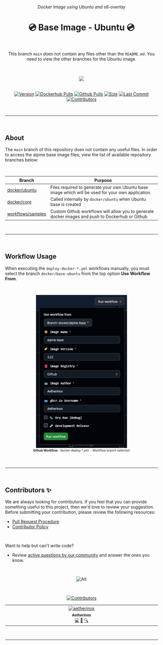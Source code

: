 <div align="center">
<h6>Docker Image using Ubuntu and s6-overlay</h6>
<h1>💿 Base Image - Ubuntu 💿</h1>

<br />

This branch `main` does not contain any files other than the `README.md`. You need to view the other branches for the Ubuntu image.

</p>

<br />
<br />

<img src="https://encrypted-tbn0.gstatic.com/images?q=tbn:ANd9GcTztjdkYv1-Hh12bQ2syF3GGplPqirhI0dxvg&s" width="500">

<br />
<br />

<!-- prettier-ignore-start -->
[![Version][dockerhub-version-img]][dockerhub-version-uri]
[![Dockerhub Pulls][dockerhub-pulls-img]][dockerhub-pulls-uri]
[![Github Pulls][github-pulls-img]][github-pulls-uri]
[![Size][github-size-img]][github-size-img]
[![Last Commit][github-commit-img]][github-commit-img]
[![Contributors][contribs-all-img]](#contributors-)
<!-- prettier-ignore-end -->

</div>

<br />

---

<br />

## About

The `main` branch of this repository does not contain any useful files. In order to access the alpine base image files; view the list of available repository branches below:

<br />

| Branch | Purpose |
| --- | --- | 
| [docker/ubuntu](https://github.com/aetherinox/docker-base-ubuntu/tree/docker/base-ubuntu) | Files required to generate your own Ubuntu base image which will be used for your own application. |
| [docker/core](https://github.com/aetherinox/docker-base-ubuntu/tree/docker/core) | Called internally by `docker/ubuntu` when Ubuntu base is created |
| [workflows/samples](https://github.com/aetherinox/docker-base-ubuntu/tree/workflows/samples) | Custom Github workflows will allow you to generate docker images and push to Dockerhub or Github |

<br />

---

<br />

## Workflow Usage

When executing the `deploy-docker-*.yml` workflows manually, you must select the branch `docker/base-ubuntu` from the top option **Use Workflow From**.

<br />

<p align="center"><img style="width: 300px;text-align: center;" src="docs/img/deploy-workflow-1.png"><br><small><sup><b>Github Workflow:</b> `docker-deploy-*.yml` - Workflow branch selection</sup></small></p>


<br />

---

<br />

## Contributors ✨

We are always looking for contributors. If you feel that you can provide something useful to this project, then we'd love to review your suggestion. Before submitting your contribution, please review the following resources:

- [Pull Request Procedure](.github/PULL_REQUEST_TEMPLATE.md)
- [Contributor Policy](CONTRIBUTING.md)

<br />

Want to help but can't write code?

- Review [active questions by our community](https://github.com/aetherinox/docker-base-ubuntu/labels/help%20wanted) and answer the ones you know.

<br />

<div align="center">

![Alt](https://repobeats.axiom.co/api/embed/d224af41e7bec8839d41927a496d63742d5f2e9d.svg "Analytics image")

</div>

<br />

<div align="center">

<!-- ALL-CONTRIBUTORS-BADGE:START - Do not remove or modify this section -->
[![Contributors][contribs-all-img]](#contributors-)
<!-- ALL-CONTRIBUTORS-BADGE:END -->

<!-- ALL-CONTRIBUTORS-LIST:START - Do not remove or modify this section -->
<!-- prettier-ignore-start -->
<!-- markdownlint-disable -->
<table>
  <tbody>
    <tr>
      <td align="center" valign="top" width="14.28%"><a href="https://gitlab.com/aetherinox"><img src="https://avatars.githubusercontent.com/u/118329232?v=4?s=40" width="40px;" alt="aetherinox"/><br /><sub><b>Aetherinox</b></sub></a><br /><a href="https://github.com/aetherinox/badges/commits?author=aetherinox" title="Code">💻</a> <a href="#projectManagement-aetherinox" title="Project Management">📆</a> <a href="#fundingFinding-aetherinox" title="Funding Finding">🔍</a></td>
    </tr>
  </tbody>
</table>

<!-- markdownlint-restore -->
<!-- prettier-ignore-end -->
<!-- ALL-CONTRIBUTORS-LIST:END -->

<br />

---

<br />

<!-- BADGE > GENERAL -->
  [general-npmjs-uri]: https://npmjs.com
  [general-nodejs-uri]: https://nodejs.org
  [general-npmtrends-uri]: http://npmtrends.com/aetherinox

<!-- BADGE > VERSION > GITHUB -->
  [github-version-img]: https://img.shields.io/github/v/tag/aetherinox/docker-base-ubuntu?logo=GitHub&label=Version&color=ba5225
  [github-version-uri]: https://github.com/aetherinox/docker-base-ubuntu/releases

<!-- BADGE > VERSION > GITHUB (For the Badge) -->
  [github-version-ftb-img]: https://img.shields.io/github/v/tag/aetherinox/docker-base-ubuntu?style=for-the-badge&logo=github&logoColor=FFFFFF&logoSize=34&label=%20&color=ba5225
  [github-version-ftb-uri]: https://github.com/aetherinox/docker-base-ubuntu/releases

<!-- BADGE > VERSION > NPMJS -->
  [npm-version-img]: https://img.shields.io/npm/v/aetherinox?logo=npm&label=Version&color=ba5225
  [npm-version-uri]: https://npmjs.com/package/aetherinox

<!-- BADGE > VERSION > PYPI -->
  [pypi-version-img]: https://img.shields.io/pypi/v/aetherinox
  [pypi-version-uri]: https://pypi.org/project/aetherinox/

<!-- BADGE > LICENSE > MIT -->
  [license-mit-img]: https://img.shields.io/badge/MIT-FFF?logo=creativecommons&logoColor=FFFFFF&label=License&color=9d29a0
  [license-mit-uri]: https://github.com/aetherinox/docker-base-ubuntu/blob/main/LICENSE

<!-- BADGE > GITHUB > DOWNLOAD COUNT -->
  [github-downloads-img]: https://img.shields.io/github/downloads/aetherinox/docker-base-ubuntu/total?logo=github&logoColor=FFFFFF&label=Downloads&color=376892
  [github-downloads-uri]: https://github.com/aetherinox/docker-base-ubuntu/releases

<!-- BADGE > NPMJS > DOWNLOAD COUNT -->
  [npmjs-downloads-img]: https://img.shields.io/npm/dw/%40aetherinox%2Fdocker-base-ubuntu?logo=npm&&label=Downloads&color=376892
  [npmjs-downloads-uri]: https://npmjs.com/package/aetherinox

<!-- BADGE > GITHUB > DOWNLOAD SIZE -->
  [github-size-img]: https://img.shields.io/github/repo-size/aetherinox/docker-base-ubuntu?logo=github&label=Size&color=59702a
  [github-size-uri]: https://github.com/aetherinox/docker-base-ubuntu/releases

<!-- BADGE > NPMJS > DOWNLOAD SIZE -->
  [npmjs-size-img]: https://img.shields.io/npm/unpacked-size/aetherinox/latest?logo=npm&label=Size&color=59702a
  [npmjs-size-uri]: https://npmjs.com/package/aetherinox

<!-- BADGE > CODECOV > COVERAGE -->
  [codecov-coverage-img]: https://img.shields.io/codecov/c/github/aetherinox/docker-base-ubuntu?token=MPAVASGIOG&logo=codecov&logoColor=FFFFFF&label=Coverage&color=354b9e
  [codecov-coverage-uri]: https://codecov.io/github/aetherinox/docker-base-ubuntu

<!-- BADGE > ALL CONTRIBUTORS -->
  [contribs-all-img]: https://img.shields.io/github/all-contributors/aetherinox/docker-base-ubuntu?logo=contributorcovenant&color=de1f6f&label=contributors
  [contribs-all-uri]: https://github.com/all-contributors/all-contributors

<!-- BADGE > GITHUB > BUILD > NPM -->
  [github-build-img]: https://img.shields.io/github/actions/workflow/status/aetherinox/docker-base-ubuntu/deploy-docker-github.yml?logo=github&logoColor=FFFFFF&label=Build&color=%23278b30
  [github-build-uri]: https://github.com/aetherinox/docker-base-ubuntu/actions/workflows/deploy-docker-github.yml

<!-- BADGE > GITHUB > BUILD > Pypi -->
  [github-build-pypi-img]: https://img.shields.io/github/actions/workflow/status/aetherinox/docker-base-ubuntu/release-pypi.yml?logo=github&logoColor=FFFFFF&label=Build&color=%23278b30
  [github-build-pypi-uri]: https://github.com/aetherinox/docker-base-ubuntu/actions/workflows/pypi-release.yml

<!-- BADGE > GITHUB > TESTS -->
  [github-tests-img]: https://img.shields.io/github/actions/workflow/status/aetherinox/docker-base-ubuntu/docker-tests.yml?logo=github&label=Tests&color=2c6488
  [github-tests-uri]: https://github.com/aetherinox/docker-base-ubuntu/actions/workflows/docker-tests.yml

<!-- BADGE > GITHUB > COMMIT -->
  [github-commit-img]: https://img.shields.io/github/last-commit/aetherinox/docker-base-ubuntu?logo=conventionalcommits&logoColor=FFFFFF&label=Last%20Commit&color=313131
  [github-commit-uri]: https://github.com/aetherinox/docker-base-ubuntu/commits/main/

<!-- BADGE > DOCKER HUB > VERSION -->
  [dockerhub-version-img]: https://img.shields.io/docker/v/aetherinox/base-ubuntu/latest?logo=docker&logoColor=FFFFFF&label=Version&color=ba5225
  [dockerhub-version-uri]: https://hub.docker.com/repository/docker/aetherinox/base-ubuntu/general

<!-- BADGE > DOCKERHUB > PULLS -->
  [dockerhub-pulls-img]: https://img.shields.io/docker/pulls/aetherinox/base-ubuntu?logo=docker&logoColor=FFFFFF&label=Pulls&color=376892
  [dockerhub-pulls-uri]: https://hub.docker.com/repository/docker/aetherinox/base-ubuntu/general

<!-- BADGE > GITHUB > PULLS -->
  [github-pulls-img]: https://img.shields.io/badge/dynamic/json?url=https://ipitio.github.io/backage/aetherinox/docker-base-ubuntu/base-ubuntu.json&query=%24.downloads&logo=github&style=flat&color=376892&label=Pulls
  [github-pulls-uri]: https://github.com/aetherinox/docker-base-ubuntu/pkgs/container/base-ubuntu


